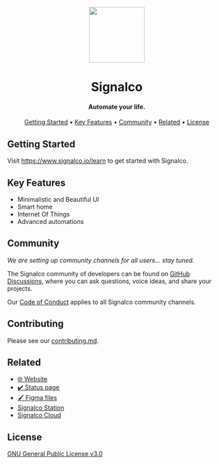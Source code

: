 <p align="center">
  <a href="#">
    <img height="128" width="128" src="https://raw.githubusercontent.com/signalco-io/signalco/main/public/images/icon-light-72x72.png">
  </a>
</p>
<h1 align="center">
  Signalco
</h1>
<h4 align="center">Automate your life.</h4>

<p align="center">
  <a href="#getting-started">Getting Started</a> •
  <a href="#key-features">Key Features</a> •
  <a href="#community">Community</a> •
  <a href="#related">Related</a> •
  <a href="#license">License</a>
</p>

## Getting Started

Visit <a aria-label="Signalco learn" href="https://www.signalco.io/learn">https://www.signalco.io/learn</a> to get started with Signalco.

## Key Features

- Minimalistic and Beautiful UI
- Smart home
- Internet Of Things
- Advanced automations

## Community

_We are setting up community channels for all users... stay tuned._

The Signalco community of developers can be found on [GitHub Discussions](https://github.com/signalco-io/signalco/discussions), where you can ask questions, voice ideas, and share your projects.

Our [Code of Conduct](https://github.com/signalco-io/signalco/blob/main/CODE_OF_CONDUCT.md) applies to all Signalco community channels.

## Contributing

Please see our [contributing.md](/contributing.md).

## Related

- [🌐 Website](https://www.signalco.io)
- [✔️ Status page](https://status.signalco.io)
- [🖌️ Figma files](https://www.figma.com/file/8cMJOfjFdQBiGdWTvr2SB1/Signalco.io-Design?node-id=78%3A684)
- [Signalco Station](https://github.com/signalco-io/station)
- [Signalco Cloud](https://github.com/signalco-io/cloud)

## License

[GNU General Public License v3.0](LICENSE)
